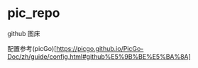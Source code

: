# pic_repo
github 图床


配置参考(picGo)[https://picgo.github.io/PicGo-Doc/zh/guide/config.html#github%E5%9B%BE%E5%BA%8A]
